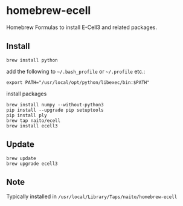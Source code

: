 # homebrew-ecell
Homebrew Formulas to install E-Cell3 and related packages.

## Install
```
brew install python
```
add the following to `~/.bash_profile` or `~/.profile` etc.:
```
export PATH="/usr/local/opt/python/libexec/bin:$PATH"
```
install packages
```
brew install numpy --without-python3
pip install --upgrade pip setuptools
pip install ply
brew tap naito/ecell
brew install ecell3
```

## Update
```
brew update
brew upgrade ecell3
```


## Note
Typically installed in `/usr/local/Library/Taps/naito/homebrew-ecell`
